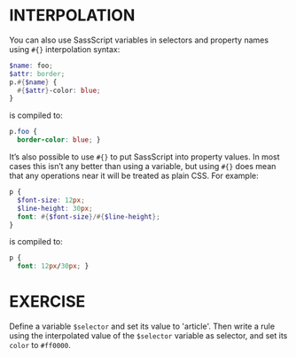 # INTERPOLATION

You can also use SassScript variables in selectors and property names using `#{}` interpolation syntax:

```scss
$name: foo;
$attr: border;
p.#{$name} {
  #{$attr}-color: blue;
}
```

is compiled to:

```css
p.foo {
  border-color: blue; }
```

It’s also possible to use `#{}` to put SassScript into property values. In most cases this isn’t any better than using a variable, but using `#{}` does mean that any operations near it will be treated as plain CSS. For example:

```scss
p {
  $font-size: 12px;
  $line-height: 30px;
  font: #{$font-size}/#{$line-height};
}
```

is compiled to:

```css
p {
  font: 12px/30px; }
```

# EXERCISE

Define a variable `$selector` and set its value to 'article'. Then write a rule using the interpolated value of the `$selector` variable as selector, and set its `color` to `#ff0000`.
